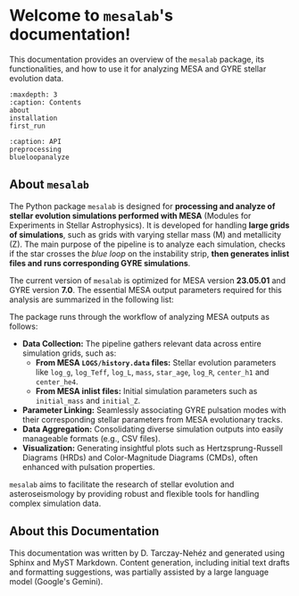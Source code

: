 # Welcome to `mesalab`'s documentation!

This documentation provides an overview of the `mesalab` package, its functionalities, and how to use it for analyzing MESA and GYRE stellar evolution data.



```{toctree}
:maxdepth: 3
:caption: Contents
about
installation
first_run
```
```{toctree}
:caption: API
preprocessing
blueloopanalyze
```

## About `mesalab`

The Python package `mesalab` is designed for **processing and analyze of stellar evolution simulations performed with MESA** (Modules for Experiments in Stellar Astrophysics). It is developed for handling **large grids of simulations**, such as grids with varying stellar mass (M) and metallicity (Z). The main purpose of the pipeline is to analyze each simulation, checks if the star crosses the *blue loop* on the instability strip, **then generates inlist files and runs corresponding GYRE simulations**.

The current version of `mesalab` is optimized for MESA version **23.05.01** and GYRE version **7.0**. The essential MESA output parameters required for this analysis are summarized in the following list:

The package runs through the workflow of analyzing MESA outputs as follows:

* **Data Collection:** The pipeline  gathers relevant data across entire simulation grids, such as:
    * **From MESA `LOGS/history.data` files:** Stellar evolution parameters like `log_g`, `log_Teff`, `log_L`, `mass`, `star_age`, `log_R`, `center_h1` and `center_he4`.
    * **From MESA inlist files:** Initial simulation parameters such as `initial_mass` and `initial_Z`.
* **Parameter Linking:** Seamlessly associating GYRE pulsation modes with their corresponding stellar parameters from MESA evolutionary tracks.
* **Data Aggregation:** Consolidating diverse simulation outputs into easily manageable formats (e.g., CSV files).
* **Visualization:** Generating insightful plots such as Hertzsprung-Russell Diagrams (HRDs) and Color-Magnitude Diagrams (CMDs), often enhanced with pulsation properties.

`mesalab` aims to facilitate the research of stellar evolution and asteroseismology by providing robust and flexible tools for handling complex simulation data.


## About this Documentation

This documentation was written by D. Tarczay-Nehéz and generated using Sphinx and MyST Markdown.
Content generation, including initial text drafts and formatting suggestions, was partially assisted by a large language model (Google's Gemini).
